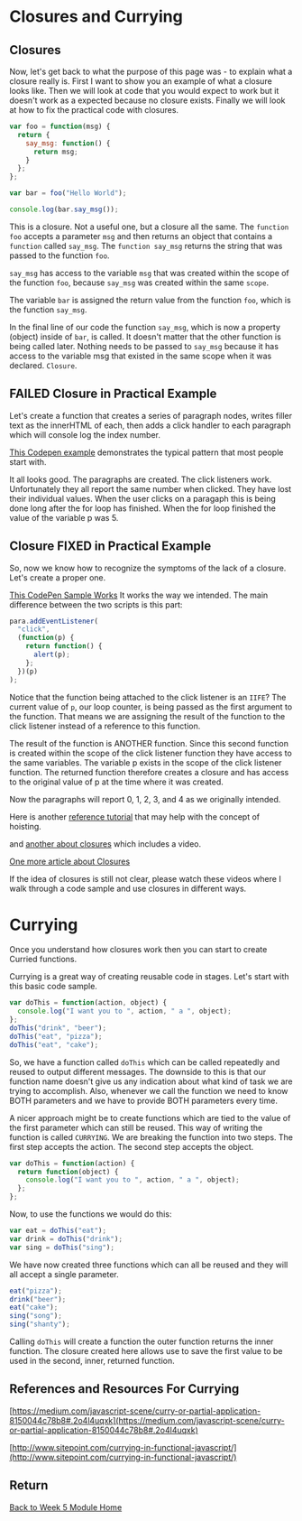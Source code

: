 # Closures and Currying

## Closures

Now, let's get back to what the purpose of this page was - to explain what a closure really is. First I want to show you an example of what a closure looks like. Then we will look at code that you would expect to work but it doesn't work as a expected because no closure exists. Finally we will look at how to fix the practical code with closures.

```js
var foo = function(msg) {
  return {
    say_msg: function() {
      return msg;
    }
  };
};

var bar = foo("Hello World");

console.log(bar.say_msg());
```

This is a closure. Not a useful one, but a closure all the same. The `function` `foo` accepts a parameter `msg` and then returns an object that contains a `function` called `say_msg`. The `function say_msg` returns the string that was passed to the function `foo`.

`say_msg` has access to the variable `msg` that was created within the scope of the function `foo`, because `say_msg` was created within the same `scope`.

The variable `bar` is assigned the return value from the function `foo`, which is the function `say_msg`.

In the final line of our code the function `say_msg`, which is now a property (object) inside of `bar`, is called. It doesn't matter that the other function is being called later. Nothing needs to be passed to `say_msg` because it has access to the variable msg that existed in the same scope when it was declared. `Closure`.

## FAILED Closure in Practical Example

Let's create a function that creates a series of paragraph nodes, writes filler text as the innerHTML of each, then adds a click handler to each paragraph which will console log the index number.

[This Codepen example](http://codepen.io/mad-d/pen/zxzMwe) demonstrates the typical pattern that most people start with.

It all looks good. The paragraphs are created. The click listeners work. Unfortunately they all report the same number when clicked. They have lost their individual values. When the user clicks on a paragaph this is being done long after the for loop has finished. When the for loop finished the value of the variable p was 5.

## Closure FIXED in Practical Example

So, now we know how to recognize the symptoms of the lack of a closure. Let's create a proper one.

[This CodePen Sample Works](http://codepen.io/mad-d/pen/rawQog) It works the way we intended. The main difference between the two scripts is this part:

```js
para.addEventListener(
  "click",
  (function(p) {
    return function() {
      alert(p);
    };
  })(p)
);
```

Notice that the function being attached to the click listener is an `IIFE`? The current value of `p`, our loop counter, is being passed as the first argument to the function. That means we are assigning the result of the function to the click listener instead of a reference to this function.

The result of the function is ANOTHER function. Since this second function is created within the scope of the click listener function they have access to the same variables. The variable p exists in the scope of the click listener function. The returned function therefore creates a closure and has access to the original value of p at the time where it was created.

Now the paragraphs will report 0, 1, 2, 3, and 4 as we originally intended.

Here is another [reference tutorial](http://www.sitepoint.com/demystifying-javascript-variable-scope-hoisting/) that may help with the concept of hoisting.

and [another about closures](http://www.sitepoint.com/understanding-variable-scope-closures-without-losing-mind/) which includes a video.

[One more article about Closures](https://medium.com/javascript-scene/master-the-javascript-interview-what-is-a-closure-b2f0d2152b36#x3fu6fwer)

If the idea of closures is still not clear, please watch these videos where I walk through a code sample and use closures in different ways.

<YouTube
    title="Closures"
    url="https://youtube.com/embed/K9fjMX6F5fE"
/>

<YouTube
    title="Closures in Loops"
    url="https://www.youtube.com/embed/oCmLy7ecQRU"
/>

# Currying

Once you understand how closures work then you can start to create Curried functions.

<YouTube
    title="Currying Functions"
    url="https://www.youtube.com/embed/F_N97iovVbQ"
/>

Currying is a great way of creating reusable code in stages. Let's start with this basic code sample.

```js
var doThis = function(action, object) {
  console.log("I want you to ", action, " a ", object);
};
doThis("drink", "beer");
doThis("eat", "pizza");
doThis("eat", "cake");
```

So, we have a function called `doThis` which can be called repeatedly and reused to output different messages. The downside to this is that our function name doesn't give us any indication about what kind of task we are trying to accomplish. Also, whenever we call the function we need to know BOTH parameters and we have to provide BOTH parameters every time.

A nicer approach might be to create functions which are tied to the value of the first parameter which can still be reused. This way of writing the function is called `CURRYING`. We are breaking the function into two steps. The first step accepts the action. The second step accepts the object.

```js
var doThis = function(action) {
  return function(object) {
    console.log("I want you to ", action, " a ", object);
  };
};
```

Now, to use the functions we would do this:

```js
var eat = doThis("eat");
var drink = doThis("drink");
var sing = doThis("sing");
```

We have now created three functions which can all be reused and they will all accept a single parameter.

```js
eat("pizza");
drink("beer");
eat("cake");
sing("song");
sing("shanty");
```

Calling `doThis` will create a function the outer function returns the inner function. The closure created here allows use to save the first value to be used in the second, inner, returned function.

## References and Resources For Currying

[https://medium.com/javascript-scene/curry-or-partial-application-8150044c78b8#.2o4l4uqxk](https://medium.com/javascript-scene/curry-or-partial-application-8150044c78b8#.2o4l4uqxk)

[http://www.sitepoint.com/currying-in-functional-javascript/](http://www.sitepoint.com/currying-in-functional-javascript/)

## Return

[Back to Week 5 Module Home](./README.md)

